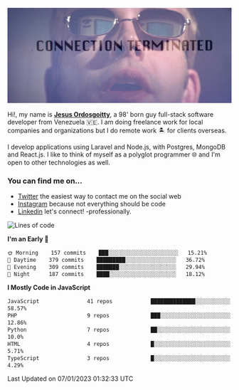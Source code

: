 ![hackers movie reference](./disconnected.jpg)

Hi!, my name is [**Jesus Ordosgoitty**](https://jodaz.xyz), a 98' born guy full-stack software developer from Venezuela 🇻🇪. I am doing freelance work for local companies and organizations but I do remote work 🏝️ for clients overseas. 

I develop applications using Laravel and Node.js, with Postgres, MongoDB and React.js. I like to think of myself as a polyglot programmer 🌐 and I'm open to other technologies as well.

### You can find me on...

- [Twitter](https://twitter.com/jodaz_) the easiest way to contact me on the social web
- [Instagram](https://instagram.com/jodaz_) because not everything should be code
- [Linkedin](https://linkedin.com/in/jodaz) let's connect! -professionally.

<!--START_SECTION:waka-->
![Lines of code](https://img.shields.io/badge/From%20Hello%20World%20I%27ve%20Written--143%20Thousand%20lines%20of%20code-blue)

**I'm an Early 🐤** 

```text
🌞 Morning    157 commits    ███░░░░░░░░░░░░░░░░░░░░░░   15.21% 
🌆 Daytime    379 commits    █████████░░░░░░░░░░░░░░░░   36.72% 
🌃 Evening    309 commits    ███████░░░░░░░░░░░░░░░░░░   29.94% 
🌙 Night      187 commits    ████░░░░░░░░░░░░░░░░░░░░░   18.12%

```


**I Mostly Code in JavaScript** 

```text
JavaScript               41 repos            ██████████████░░░░░░░░░░░   58.57% 
PHP                      9 repos             ███░░░░░░░░░░░░░░░░░░░░░░   12.86% 
Python                   7 repos             ██░░░░░░░░░░░░░░░░░░░░░░░   10.0% 
HTML                     4 repos             █░░░░░░░░░░░░░░░░░░░░░░░░   5.71% 
TypeScript               3 repos             █░░░░░░░░░░░░░░░░░░░░░░░░   4.29%

```



 Last Updated on 07/01/2023 01:32:33 UTC
<!--END_SECTION:waka-->
